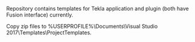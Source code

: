 Repository contains templates for Tekla application and plugin (both have Fusion interface) currently.

Copy zip files to %USERPROFILE%\Documents\Visual Studio 2017\Templates\ProjectTemplates.
